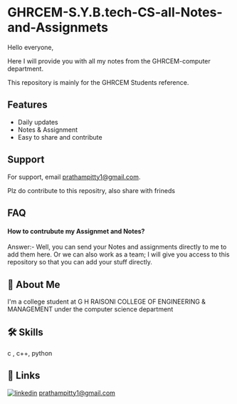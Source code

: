 # GHRCEM-S.Y.B.tech-CS-all-Notes-and-Assignmets

Hello everyone,

Here I will provide you with all my notes from the GHRCEM-computer department.

This repository is mainly for the GHRCEM Students reference.

## Features

- Daily updates 
- Notes & Assignment
- Easy to share and contribute 
 


## Support

For support, email prathampitty1@gmail.com.

Plz do contribute to this repositry, also share with frineds 
## FAQ

#### How to contrubute my Assignmet and Notes?
Answer:- Well, you can send your Notes and assignments directly to me to add them here. Or we can also work as a team; I will give you access to this repository so that you can add your stuff directly.


## 🚀 About Me
I'm a college student at G H RAISONI COLLEGE OF ENGINEERING & MANAGEMENT under the computer science department 



## 🛠 Skills
  c ,  c++,  python


## 🔗 Links

[![linkedin](https://img.shields.io/badge/linkedin-0A66C2?style=for-the-badge&logo=linkedin&logoColor=white)](https://www.linkedin.com/in/pratham-pitty-6636b2208/)
 prathampitty1@gmail.com
